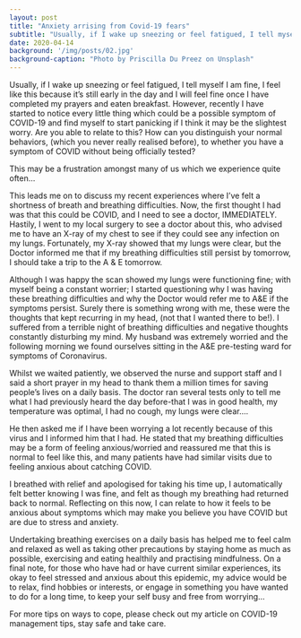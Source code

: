 ```yaml
---
layout: post
title: "Anxiety arrising from Covid-19 fears"
subtitle: "Usually, if I wake up sneezing or feel fatigued, I tell myself I am fine, I feel like this because it’s still early in the day and I will feel fine once I have completed my prayers and eaten breakfast. However, recently I have started to notice every little thing which could be a possible symptom of COVID-19 and find myself to start panicking if I think it may be the slightest worry. "
date: 2020-04-14
background: '/img/posts/02.jpg'
background-caption: "Photo by Priscilla Du Preez on Unsplash"
---
```


Usually, if I wake up sneezing or feel fatigued, I tell myself I am fine, I feel like this because it’s still early in the day and I will feel fine once I have completed my prayers and eaten breakfast. However, recently I have started to notice every little thing which could be a possible symptom of COVID-19 and find myself to start panicking if I think it may be the slightest worry. 
Are you able to relate to this? How can you distinguish your normal behaviors, (which you never really realised before), to whether you have a symptom of COVID without being officially tested?
 
This may be a frustration amongst many of us which we experience quite often…
 
This leads me on to discuss my recent experiences where I’ve felt a shortness of breath and breathing difficulties. Now, the first thought I had was that this could be COVID, and I need to see a doctor, IMMEDIATELY. Hastily, I went to my local surgery to see a doctor about this, who advised me to have an X-ray of my chest to see if they could see any infection on my lungs. Fortunately, my X-ray showed that my lungs were clear, but the Doctor informed me that if my breathing difficulties still persist by tomorrow, I should take a trip to the A & E tomorrow. 
 
Although I was happy the scan showed my lungs were functioning fine; with myself being a constant worrier; I started questioning why I was having these breathing difficulties and why the Doctor would refer me to A&E if the symptoms persist. Surely there is something wrong with me, these were the thoughts that kept recurring in my head, (not that I wanted there to be!). I suffered from a terrible night of breathing difficulties and negative thoughts constantly disturbing my mind. My husband was extremely worried and the following morning we found ourselves sitting in the A&E pre-testing ward for symptoms of Coronavirus. 
 
Whilst we waited patiently, we observed the nurse and support staff and I said a short prayer in my head to thank them a million times for saving people’s lives on a daily basis. 
The doctor ran several tests only to tell me what I had previously heard the day before-that I was in good health, my temperature was optimal, I had no cough, my lungs were clear….
 
He then asked me if I have been worrying a lot recently because of this virus and I informed him that I had. He stated that my breathing difficulties may be a form of feeling anxious/worried and reassured me that this is normal to feel like this, and many patients have had similar visits due to feeling anxious about catching COVID. 
 
I breathed with relief and apologised for taking his time up, I automatically felt better knowing I was fine, and felt as though my breathing had returned back to normal. Reflecting on this now, I can relate to how it feels to be anxious about symptoms which may make you believe you have COVID but are due to stress and anxiety. 
 
Undertaking breathing exercises on a daily basis has helped me to feel calm and relaxed as well as taking other precautions by staying home as much as possible, exercising and eating healthily and practising mindfulness. On a final note, for those who have had or have current similar experiences, its okay to feel stressed and anxious about this epidemic, my advice would be to relax, find hobbies or interests, or engage in something you have wanted to do for a long time, to keep your self busy and free from worrying…
 
For more tips on ways to cope, please check out my article on COVID-19 management tips, stay safe and take care. 
